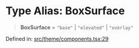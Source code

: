 # Type Alias: BoxSurface

> **BoxSurface** = `"base"` \| `"elevated"` \| `"overlay"`

Defined in: [src/theme/components.tsx:29](https://github.com/Nick2bad4u/Uptime-Watcher/blob/8a1973382d5fe14c52996ecda381894eb7ecd4a6/src/theme/components.tsx#L29)

